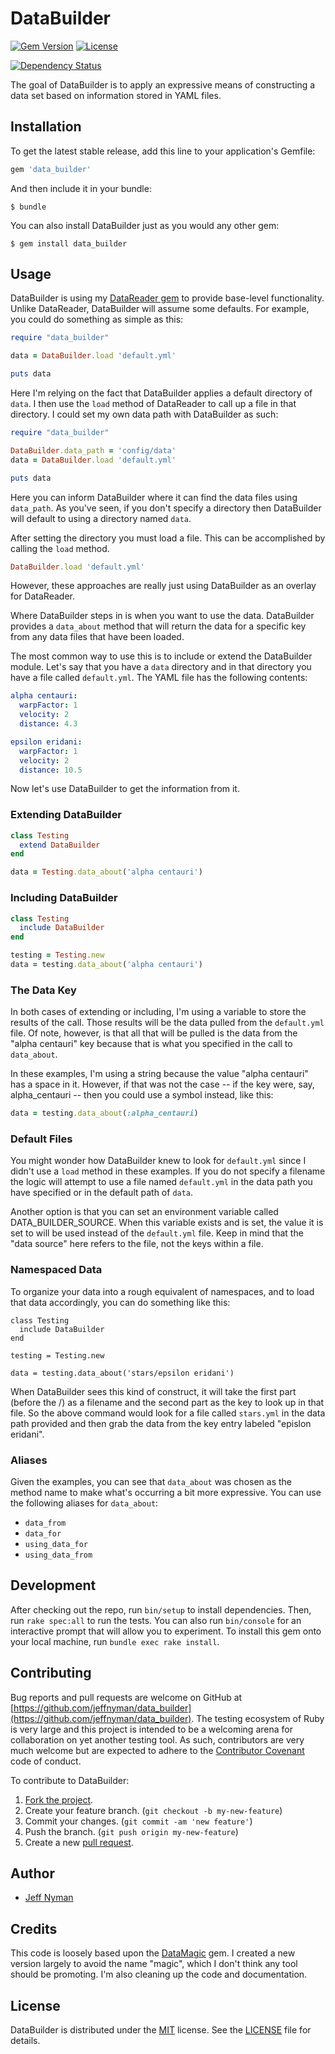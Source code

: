 # DataBuilder

[![Gem Version](https://badge.fury.io/rb/data_builder.svg)](http://badge.fury.io/rb/data_builder)
[![License](http://img.shields.io/badge/license-MIT-blue.svg)](https://github.com/jeffnyman/data_builder/blob/master/LICENSE.txt)

[![Dependency Status](https://gemnasium.com/jeffnyman/data_builder.png)](https://gemnasium.com/jeffnyman/data_builder)

The goal of DataBuilder is to apply an expressive means of constructing a data set based on information stored in YAML files.

## Installation

To get the latest stable release, add this line to your application's Gemfile:

```ruby
gem 'data_builder'
```

And then include it in your bundle:

    $ bundle

You can also install DataBuilder just as you would any other gem:

    $ gem install data_builder

## Usage

DataBuilder is using my [DataReader gem](https://github.com/jeffnyman/data_reader) to provide base-level functionality. Unlike DataReader, DataBuilder will assume some defaults. For example, you could do something as simple as this:

```ruby
require "data_builder"

data = DataBuilder.load 'default.yml'

puts data
```

Here I'm relying on the fact that DataBuilder applies a default directory of `data`. I then use the `load` method of DataReader to call up a file in that directory. I could set my own data path with DataBuilder as such:

```ruby
require "data_builder"

DataBuilder.data_path = 'config/data'
data = DataBuilder.load 'default.yml'

puts data
```

Here you can inform DataBuilder where it can find the data files using `data_path`. As you've seen, if you don't specify a directory then DataBuilder will default to using a directory named `data`.

After setting the directory you must load a file. This can be accomplished by calling the `load` method.

```ruby
DataBuilder.load 'default.yml'
```

However, these approaches are really just using DataBuilder as an overlay for DataReader.

Where DataBuilder steps in is when you want to use the data. DataBuilder provides a `data_about` method that will return the data for a specific key from any data files that have been loaded.

The most common way to use this is to include or extend the DataBuilder module. Let's say that you have a `data` directory and in that directory you have a file called `default.yml`. The YAML file has the following contents:

```yaml
alpha centauri:
  warpFactor: 1
  velocity: 2
  distance: 4.3

epsilon eridani:
  warpFactor: 1
  velocity: 2
  distance: 10.5
```

Now let's use DataBuilder to get the information from it.

### Extending DataBuilder

```ruby
class Testing
  extend DataBuilder
end

data = Testing.data_about('alpha centauri')
```

### Including DataBuilder

```ruby
class Testing
  include DataBuilder
end

testing = Testing.new
data = testing.data_about('alpha centauri')
```

### The Data Key

In both cases of extending or including, I'm using a variable to store the results of the call. Those results will be the data pulled from the `default.yml` file. Of note, however, is that all that will be pulled is the data from the "alpha centauri" key because that is what you specified in the call to `data_about`.

In these examples, I'm using a string because the value "alpha centauri" has a space in it. However, if that was not the case -- if the key were, say, alpha_centauri -- then you could use a symbol instead, like this:

```ruby
data = testing.data_about(:alpha_centauri)
```

### Default Files

You might wonder how DataBuilder knew to look for `default.yml` since I didn't use a `load` method in these examples. If you do not specify a filename the logic will attempt to use a file named `default.yml` in the data path you have specified or in the default path of `data`.
 
Another option is that you can set an environment variable called DATA_BUILDER_SOURCE. When this variable exists and is set, the value it is set to will be used instead of the `default.yml` file. Keep in mind that the "data source" here refers to the file, not the keys within a file.

### Namespaced Data

To organize your data into a rough equivalent of namespaces, and to load that data accordingly, you can do something like this:

```
class Testing
  include DataBuilder
end

testing = Testing.new

data = testing.data_about('stars/epsilon eridani')
```

When DataBuilder sees this kind of construct, it will take the first part (before the /) as a filename and the second part as the key to look up in that file. So the above command would look for a file called `stars.yml` in the data path provided and then grab the data from the key entry labeled "epislon eridani".

### Aliases

Given the examples, you can see that `data_about` was chosen as the method name to make what's occurring a bit more expressive. You can use the following aliases for `data_about`:

* `data_from`
* `data_for`
* `using_data_for`
* `using_data_from`

## Development

After checking out the repo, run `bin/setup` to install dependencies. Then, run `rake spec:all` to run the tests. You can also run `bin/console` for an interactive prompt that will allow you to experiment. To install this gem onto your local machine, run `bundle exec rake install`.

## Contributing

Bug reports and pull requests are welcome on GitHub at [https://github.com/jeffnyman/data_builder](https://github.com/jeffnyman/data_builder). The testing ecosystem of Ruby is very large and this project is intended to be a welcoming arena for collaboration on yet another testing tool. As such, contributors are very much welcome but are expected to adhere to the [Contributor Covenant](http://contributor-covenant.org) code of conduct.

To contribute to DataBuilder:

1. [Fork the project](http://gun.io/blog/how-to-github-fork-branch-and-pull-request/).
2. Create your feature branch. (`git checkout -b my-new-feature`)
3. Commit your changes. (`git commit -am 'new feature'`)
4. Push the branch. (`git push origin my-new-feature`)
5. Create a new [pull request](https://help.github.com/articles/using-pull-requests).

## Author

* [Jeff Nyman](http://testerstories.com)

## Credits

This code is loosely based upon the [DataMagic](https://github.com/cheezy/data_magic) gem. I created a new version largely to avoid the name "magic", which I don't think any tool should be promoting. I'm also cleaning up the code and documentation.

## License

DataBuilder is distributed under the [MIT](http://www.opensource.org/licenses/MIT) license.
See the [LICENSE](https://github.com/jeffnyman/data_builder/blob/master/LICENSE.txt) file for details.

